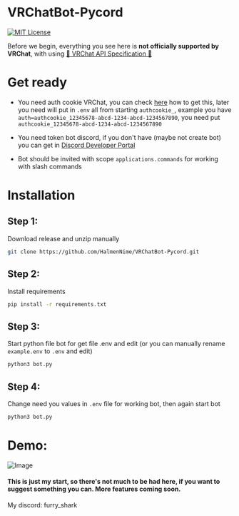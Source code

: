 # VRChatBot-Pycord

[![MIT License](https://img.shields.io/badge/License-MIT-g.svg)](https://choosealicense.com/licenses/mit/)


Before we begin, everything you see here is **not officially supported by VRChat**, with using [💜 VRChat API Specification 💜](https://github.com/vrchatapi/specification?tab=readme-ov-file)

# Get ready
- You need auth cookie VRChat, you can check [here](https://github.com/EbonCorvin/VR-Slideshow-Overlay/wiki/How-to:-Get-your-VRChat-auth-cookie) how to get this, later you need will put in ``.env`` all from starting ``authcookie_``, example you have ``auth=authcookie_12345678-abcd-1234-abcd-1234567890``, you need put ``authcookie_12345678-abcd-1234-abcd-1234567890``

- You need token bot discord, if you don't have (maybe not create bot) you can get in [Discord Developer Portal](https://discord.com/developers/applications)

- Bot should be invited with scope ``applications.commands`` for working with slash commands
# Installation

## Step 1:
Download release and unzip manually
```bash
git clone https://github.com/HalmenNime/VRChatBot-Pycord.git
```

## Step 2:
Install requirements
```bash
pip install -r requirements.txt
```

## Step 3:
Start python file bot for get file .env and edit (or you can manually rename ``example.env`` to ``.env`` and edit)

```bash
python3 bot.py
```

## Step 4:
Change need you values in ``.env`` file for working bot, then again start bot
```bash
python3 bot.py
```

# Demo:

![Image](https://media.discordapp.net/attachments/1211294385744904192/1224057432075145336/image.png?ex=661c1b51&is=6609a651&hm=5ede4ae74c775bfb3326dd057f921c90457a30f74dd974be60f6b4773860315f&=&format=webp&quality=lossless](https://media.discordapp.net/attachments/1211294385744904192/1225498536225935392/image.png?ex=66215973&is=660ee473&hm=584887743e9b76a34275fc08bf0d55eaae62389b6bf5afa6110e7c8edce0b153&=&format=webp&quality=lossless))


#### This is just my start, so there's not much to be had here, if you want to suggest something you can. More features coming soon.

My discord: furry_shark
